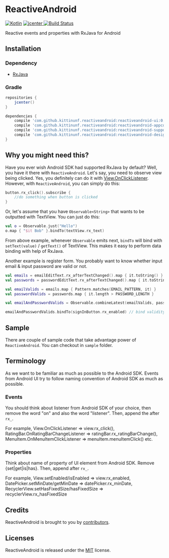 # ReactiveAndroid

[ ![Kotlin](https://img.shields.io/badge/Kotlin-1.0.0-blue.svg)](http://kotlinlang.org) [ ![jcenter](https://api.bintray.com/packages/kittinunf/maven/ReactiveAndroid/images/download.svg) ](https://bintray.com/kittinunf/maven/ReactiveAndroid/_latestVersion) [![Build Status](https://travis-ci.org/kittinunf/ReactiveAndroid.svg?branch=master)](https://travis-ci.org/kittinunf/ReactiveAndroid)

Reactive events and properties with RxJava for Android 

## Installation

### Dependency

* [RxJava](https://github.com/ReactiveX/RxJava)

### Gradle

``` Groovy
repositories {
    jcenter()
}

dependencies {
    compile 'com.github.kittinunf.reactiveandroid:reactiveandroid-ui:0.2.9' //for base UI
    compile 'com.github.kittinunf.reactiveandroid:reactiveandroid-appcompat-v7:0.2.9' //for appcompat-v7 module
    compile 'com.github.kittinunf.reactiveandroid:reactiveandroid-support-v4:0.2.9' //for support-v4 module
    compile 'com.github.kittinunf.reactiveandroid:reactiveandroid-design:0.2.9' //for design support module
}
```

## Why you might need this?

Have you ever wish Android SDK had supported RxJava by default? Well, you have it there with `ReactiveAndroid`.
Let's say, you need to observe view being clicked. Yes, you definitely can do it with [View.OnClickListener](https://developer.android.com/reference/android/view/View.OnClickListener.html).
However, with `ReactiveAndroid`, you can simply do this:

``` Kotlin
button.rx_click().subscribe {
    //do something when button is clicked
}
```

Or, let's assume that you have `Observable<String>` that wants to be outputted with TextView. You can just do this:

``` Kotlin
val o = Observable.just("Hello")
o.map { "$it Bob" }.bindTo(textView.rx_text)
```

From above example, whenever `Observable` emits next, `bindTo` will bind with `setText(value)` / `getText()` of TextView. 
This makes it easy to perform data binding with help of RxJava.

Another example is register form. You probably want to know whether input email & input password are valid or not.

``` Kotlin
val emails = emailEditText.rx_afterTextChanged().map { it.toString() } // becomes Observable<String> for email
val passwords = passwordEditText.rx_afterTextChanged().map { it.toString() } // becomes Observable<String> for password

val emailValids = emails.map { Pattern.matches(EMAIL_PATTERN, it) }
val passwordValids = passwords.map { it.length > PASSWORD_LENGTH }

val emailAndPasswordValids = Observable.combineLatest(emailValids, passwordValids) { user, pass -> user and pass } // becomes Observable<Boolean> for validity

emailAndPasswordValids.bindTo(signInButton.rx_enabled) // bind validity value with button
```

## Sample

There are couple of sample code that take advantage power of `ReactiveAndroid`. You can checkout in `sample` folder.

## Terminology

As we want to be familiar as much as possible to the Android SDK. Events from Android UI try to follow naming convention of Android SDK as much as possible. 

### Events

You should think about listener from Android SDK of your choice, then remove the word "on" and also the word "listener". Then, append the after `rx_`. 

For example, View.OnClickListener => view.rx_click(), RatingBar.OnRatingBarChangeListener => ratingBar.rx_ratingBarChange(), MenuItem.OnMenuItemClickListener => menuItem.menuItemClick() etc.

### Properties

Think about name of property of UI element from Android SDK. Remove {set|get|is|has}. Then, append after `rx_`.

For example, View.setEnabled/isEnabled => view.rx_enabled, DatePicker.setMinDate/getMinDate => datePicker.rx_minDate, RecyclerView.setHasFixedSize/hasFixedSize => recyclerView.rx_hasFixedSize

## Credits

ReactiveAndroid is brought to you by [contributors](https://github.com/kittinunf/ReactiveAndroid/graphs/contributors).

## Licenses

ReactiveAndroid is released under the [MIT](http://opensource.org/licenses/MIT) license.


